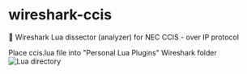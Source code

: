 # wireshark-ccis
🔎 Wireshark Lua dissector (analyzer) for NEC CCIS - over IP protocol

Place ccis.lua file into "Personal Lua Plugins" Wireshark folder
![Lua directory](https://github.com/ioniffer/wireshark-ccis/blob/master/ccis.png)
